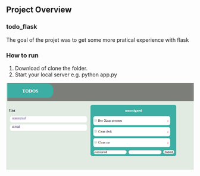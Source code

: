 ## Project Overview

### todo_flask
The goal of the projet was to get some more pratical experience with flask

### How to run
1. Download of clone the folder.
2. Start your local server e.g. python app.py

![example.PNG](example.PNG)